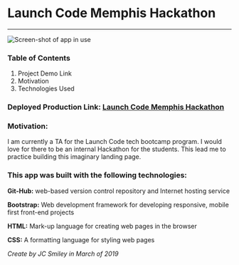# Launch Code Memphis Hackathon
<hr>

![Screen-shot of app in use](assets/active-case-a-compressor.png) 

### Table of Contents
1. Project Demo Link
2. Motivation
3. Technologies Used

### Deployed Production Link: [Launch Code Memphis Hackathon](https://jcsmileyjr.github.io/Hackathon-Landing-Page/)

### Motivation:
I am currently a TA for the Launch Code tech bootcamp program. I would love for there to be an internal Hackathon for the students. This lead me to practice building this imaginary landing page. 
 

### This app was built with the following technologies:
 
**Git-Hub:** web-based version control repository and Internet hosting service
 
**Bootstrap:** Web development framework for developing responsive, mobile first front-end projects
 
**HTML:** Mark-up language for creating web pages in the browser
 
**CSS:** A formatting language for styling web pages
 
*Create by JC Smiley in March of 2019*